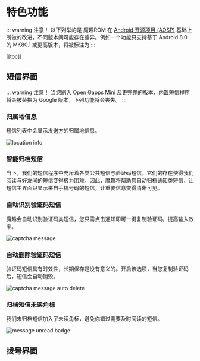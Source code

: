 # 特色功能

::: warning 注意！
以下列举的是 魔趣ROM 在 [Android 开源项目 (AOSP)](https://source.android.com/) 基础上所做的改进，不同版本间可能存在差异。例如一个功能只支持基于 Android 8.0 的 MK80.1 或更高版本，将被标注为 <Badge text="MK80.1+"/>
:::

[[toc]]

## 短信界面

::: warning 注意！
当您刷入 [Open Gapps Mini](https://github.com/opengapps/opengapps/wiki/Mini-Package) 及更完整的版本，内置短信程序将会被替换为 Google 版本，下列功能将会丧失。
:::

### 归属地信息 <Badge text="MK44.4+"/>
短信列表中会显示发送方的归属地信息。

![location info](/screenshots/zh/messaging_location.png)

### 智能归档短信 <Badge text="目前仅支持中国大陆、中国香港、马来西亚与印度号码的识别" type="warn"/> <Badge text="MK71.2+"/>

当下，我们的短信程序中充斥着各类公共短信与验证码短信。它们的存在使得我们阅读与好友间的短信变得极为困难。因此，魔趣将帮助您自动归档通知类短信，让短信主界面只显示来自手机号码的短信，让重要信息变得清晰可见。

### 自动识别验证码短信 <Badge text="MK60.1+"/>

魔趣会自动识别验证码类短信，您只需点击通知即可一键复制验证码，提高输入效率。

![captcha message](/screenshots/zh/messaging_captcha.png)

### 自动删除验证码短信 <Badge text="MK71.2+"/>

验证码短信具有时效性，长期保存是没有意义的。开启该选项，当您复制验证码后，短信会自动销毁。

![captcha message auto delete](/screenshots/zh/messaging_captcha_autodelete.png)

### 归档短信未读角标 <Badge text="MK71.2+" />

我们未归档短信加入了未读角标，避免你错过需要及时阅读的短信。

![message unread badge](/screenshots/zh/messaging_unread_badge.png)

## 拨号界面



